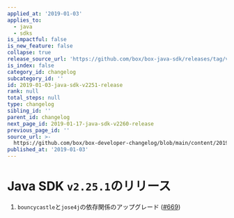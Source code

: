 ```yaml
---
applied_at: '2019-01-03'
applies_to:
  - java
  - sdks
is_impactful: false
is_new_feature: false
collapse: true
release_source_url: 'https://github.com/box/box-java-sdk/releases/tag/v2.25.1'
is_index: false
category_id: changelog
subcategory_id: ''
id: 2019-01-03-java-sdk-v2251-release
rank: null
total_steps: null
type: changelog
sibling_id: ''
parent_id: changelog
next_page_id: 2019-01-17-java-sdk-v2260-release
previous_page_id: ''
source_url: >-
  https://github.com/box/box-developer-changelog/blob/main/content/2019/01-03-java-sdk-v2251-release.md
published_at: '2019-01-03'
---
```

# Java SDK `v2.25.1`のリリース

1. `bouncycastle`と`jose4j`の依存関係のアップグレード ([#669](https://github.com/box/box-java-sdk/pull/669))
